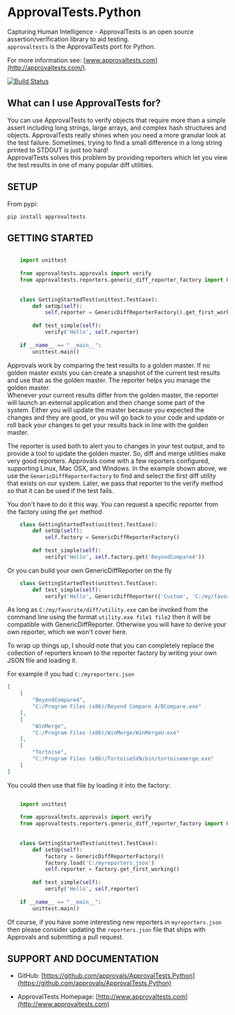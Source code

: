 # ApprovalTests.Python

Capturing Human Intelligence - ApprovalTests is an open source assertion/verification library to aid testing.  
`approvaltests` is the ApprovalTests port for Python.

For more information see: [www.approvaltests.com](http://approvaltests.com/).

[![Build Status](https://travis-ci.org/approvals/ApprovalTests.Python.png?branch=master)](https://travis-ci.org/approvals/ApprovalsTests.Python)

## What can I use ApprovalTests for?

You can use ApprovalTests to verify objects that require more than a simple assert including long strings, large arrays, 
and complex hash structures and objects.  ApprovalTests really shines when you need a more granular look at the test 
failure.  Sometimes, trying to find a small difference in a long string printed to STDOUT is just too hard!  
ApprovalTests solves this problem by providing reporters which let you view the test results in one of many popular diff 
utilities.

## SETUP

From pypi:

	pip install approvaltests

## GETTING STARTED

```python

    import unittest
    
    from approvaltests.approvals import verify
    from approvaltests.reporters.generic_diff_reporter_factory import GenericDiffReporterFactory
    
    
    class GettingStartedTest(unittest.TestCase):
        def setUp(self):
            self.reporter = GenericDiffReporterFactory().get_first_working()
    
        def test_simple(self):
            verify('Hello', self.reporter)
    
    if __name__ == "__main__":
        unittest.main()
```

Approvals work by comparing the test results to a golden master.  If no golden master exists you can create a snapshot 
of the current test results and use that as the golden master.  The reporter helps you manage the golden master.  
Whenever your current results differ from the golden master, the reporter will launch an external application and then 
change some part of the system.  Either you will update the master because you expected the changes and they are good,
or you will go back to your code and update or roll back your changes to get your results back in line with the 
golden master.

The reporter is used both to alert you to changes in your test output, and to provide a tool to update the golden 
master.  So, diff and merge utilities make very good reporters.  Approvals come with a few reporters configured, 
supporting Linux, Mac OSX, and Windows.  In the example shown above, we use the `GenericDiffReporterFactory` to find 
and select the first diff utility that exists on our system.  Later, we pass that reporter to the verify method so that
it can be used if the test fails.

You don't have to do it this way.  You can request a specific reporter from the factory using the `get` method

```python    
    class GettingStartedTest(unittest.TestCase):
        def setUp(self):
            self.factory = GenericDiffReporterFactory()
    
        def test_simple(self):
            verify('Hello', self.factory.get('BeyondCompare4'))
```

Or you can build your own GenericDiffReporter on the fly

```python    
    class GettingStartedTest(unittest.TestCase):
        def test_simple(self):
            verify('Hello', GenericDiffReporter(('Custom', 'C:/my/favorite/diff/utility.exe')))
```

As long as `C:/my/favorite/diff/utility.exe` can be invoked from the command line using the format `utility.exe file1 file2` 
then it will be compatible with GenericDiffReporter.  Otherwise you will have to derive your own reporter, which 
we won't cover here.

To wrap up things up, I should note that you can completely replace the collection of reporters known to the reporter 
factory by writing your own JSON file and loading it.

For example if you had `C:/myreporters.json`

```json
[
    [
        "BeyondCompare4",
        "C:/Program Files (x86)/Beyond Compare 4/BCompare.exe"
    ],
    [
        "WinMerge",
        "C:/Program Files (x86)/WinMerge/WinMergeU.exe"
    ],
    [
        "Tortoise",
        "C:/Program Files (x86)/TortoiseSVN/bin/tortoisemerge.exe"
    ]
]
```

You could then use that file by loading it into the factory:

```python

    import unittest
    
    from approvaltests.approvals import verify
    from approvaltests.reporters.generic_diff_reporter_factory import GenericDiffReporterFactory
    
    
    class GettingStartedTest(unittest.TestCase):
        def setUp(self):
            factory = GenericDiffReporterFactory()
            factory.load('C:/myreporters.json')
            self.reporter = factory.get_first_working()
    
        def test_simple(self):
            verify('Hello', self.reporter)
    
    if __name__ == "__main__":
        unittest.main()
```

Of course, if you have some interesting new reporters in `myreporters.json` then please consider updating the 
`reporters.json` file that ships with Approvals and submitting a pull request.


## SUPPORT AND DOCUMENTATION

* GitHub: [https://github.com/approvals/ApprovalTests.Python](https://github.com/approvals/ApprovalTests.Python)

* ApprovalTests Homepage: [http://www.approvaltests.com](http://www.approvaltests.com)
